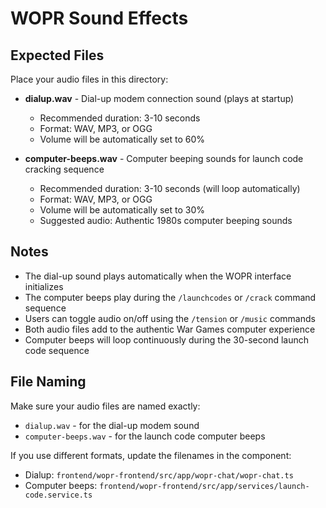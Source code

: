 # WOPR Sound Effects

## Expected Files

Place your audio files in this directory:

- **dialup.wav** - Dial-up modem connection sound (plays at startup)
  - Recommended duration: 3-10 seconds
  - Format: WAV, MP3, or OGG
  - Volume will be automatically set to 60%

- **computer-beeps.wav** - Computer beeping sounds for launch code cracking sequence
  - Recommended duration: 3-10 seconds (will loop automatically)
  - Format: WAV, MP3, or OGG
  - Volume will be automatically set to 30%
  - Suggested audio: Authentic 1980s computer beeping sounds

## Notes

- The dial-up sound plays automatically when the WOPR interface initializes
- The computer beeps play during the `/launchcodes` or `/crack` command sequence
- Users can toggle audio on/off using the `/tension` or `/music` commands
- Both audio files add to the authentic War Games computer experience
- Computer beeps will loop continuously during the 30-second launch code sequence

## File Naming

Make sure your audio files are named exactly:

- `dialup.wav` - for the dial-up modem sound
- `computer-beeps.wav` - for the launch code computer beeps

If you use different formats, update the filenames in the component:
- Dialup: `frontend/wopr-frontend/src/app/wopr-chat/wopr-chat.ts`
- Computer beeps: `frontend/wopr-frontend/src/app/services/launch-code.service.ts`